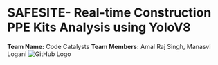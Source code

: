 # SAFESITE- Real-time Construction PPE Kits Analysis using YoloV8

**Team Name:** Code Catalysts
**Team Members:** Amal Raj Singh, Manasvi Logani
![GitHub Logo](/images/logo.png)
